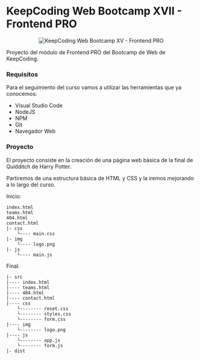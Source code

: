 # KeepCoding Web Bootcamp XVII - Frontend PRO

<div align="center">
    <img src="https://bootcamp.keepcoding.io/hs-fs/hubfs/logo%20keepcoding%20mail%20temarios@2x-100.jpg?width=300&height=175&name=logo%20keepcoding%20mail%20temarios@2x-100.jpg" alt="KeepCoding Web Bootcamp XV - Frontend PRO">
</div>

Proyecto del módulo de Frontend PRO del Bootcamp de Web de KeepCoding.

### Requisitos
Para el seguimiento del curso vamos a utilizar las herramientas que ya conocemos:
- Visual Studio Code
- NodeJS
- NPM
- Git
- Navegador Web

### Proyecto

El proyecto consiste en la creación de una página web bàsica de la final de Quidditch de Harry Potter.

Partiremos de una estructura básica de HTML y CSS y la iremos mejorando a lo largo del curso.

Inicio:
```
index.html
teams.html
404.html
contact.html
|- css
    └---- main.css
|- img
    └---- logo.png
|- js
    └---- main.js

```

Final:
```
|- src
|---- index.html
|---- teams.html
|---- 404.html
|---- contact.html
|---- css
    └-------- reset.css
    └-------- styles.css
    └-------- form.css
|---- img
    └-------- logo.png
|---- js
    └-------- app.js
    └-------- form.js
|- dist
```